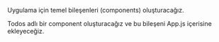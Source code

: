 Uygulama için temel bileşenleri (components) oluşturacağız.

Todos adlı bir component oluşturacağız ve bu bileşeni App.js içerisine ekleyeceğiz.
